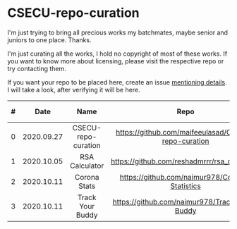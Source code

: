 # CSECU-repo-curation
I'm just trying to bring all precious works my batchmates, maybe senior and juniors to one place. Thanks.

I'm just curating all the works, I hold no copyright of most of these works. If you want to know more about licensing, please visit the respective repo or try contacting them.

If you want your repo to be placed here, create an issue [mentioning details](https://github.com/maifeeulasad/CSECU-repo-curation/blob/master/.github/ISSUE_TEMPLATE/00-bug-issue.md). I will take a look, after verifying it will be here.



| # | Date | Name | Repo | Status | Member(s) | Date of Completion | Course Code | Details | Duration | Technical Specifications | Project Reports | Regarding Collaborations |
| :---: | :---: | :---: | :---: | :---: | :---: | :---: | :---: | :---: | :---: | :---: | :---: | :---: |
| 0 | 2020.09.27 | CSECU-repo-curation | https://github.com/maifeeulasad/CSECU-repo-curation | Under development | Maifee Ul Asad, | x | x | x | x | x | x | x | Feel free to collaborate as much as possible |
| 1 | 2020.10.05 | RSA Calculator | https://github.com/reshadmrrr/rsa_calculator | Completed | Monayam Reshad, | 2020.10.04 | CSE717 | [in readme](https://github.com/reshadmrrr/rsa_calculator/blob/master/README.md) | 1 week | <img alt="Flutter" src="https://img.shields.io/badge/-Flutter-1978a9?style=flat-square&logo=Flutter&logoColor=white" /><img alt="Dart" src="https://img.shields.io/badge/-Dart-1978a9?style=flat-square&logo=Dart&logoColor=white" /> | x | Would love to do so |
| 2 | 2020.10.11 | Corona Stats | https://github.com/naimur978/Corona-Statistics | Completed | Naimur Rahman, | 2020.05.17 | x | [in readme](https://github.com/naimur978/Corona-Statistics/blob/master/README.md) | 1 week | <img alt="Flutter" src="https://img.shields.io/badge/-Flutter-1978a9?style=flat-square&logo=Flutter&logoColor=white" /><img alt="Dart" src="https://img.shields.io/badge/-Dart-1978a9?style=flat-square&logo=Dart&logoColor=white" /> | x | I'd really love to do so. |
| 3 | 2020.10.11 | Track Your Buddy | https://github.com/naimur978/Track-Your-Buddy | Completed | Naimur Rahman, | 2020.02.21 | x | [in readme](https://github.com/naimur978/Track-Your-Buddy/blob/master/README.md) | 2 week | <img alt="Android" src="https://img.shields.io/badge/-Android-32de84?style=flat-square&logo=Android&logoColor=white" /> <img alt="Java" src="https://img.shields.io/badge/-Java-5382a1?style=flat-square&logo=Java&logoColor=white" /> | x | Yea, I would like to. |
